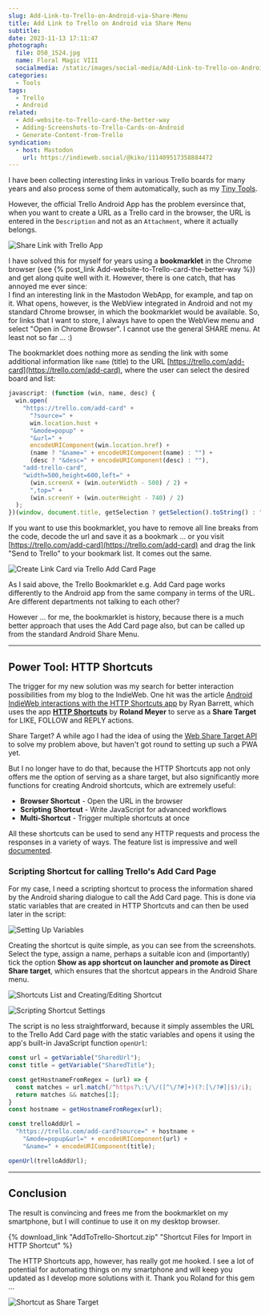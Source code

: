```yaml
---
slug: Add-Link-to-Trello-on-Android-via-Share-Menu
title: Add Link to Trello on Android via Share Menu
subtitle:
date: 2023-11-13 17:11:47
photograph:
  file: D50_1524.jpg
  name: Floral Magic VIII
  socialmedia: /static/images/social-media/Add-Link-to-Trello-on-Android-via-Share-Menu.png
categories:
  - Tools
tags:
  - Trello
  - Android
related:
  - Add-website-to-Trello-card-the-better-way
  - Adding-Screenshots-to-Trello-Cards-on-Android
  - Generate-Content-from-Trello
syndication:
  - host: Mastodon
    url: https://indieweb.social/@kiko/111409517358884472
---
```


I have been collecting interesting links in various Trello boards for many years and also process some of them automatically, such as my [Tiny Tools](/collections/tiny-tools).

However, the official Trello Android App has the problem eversince that, when you want to create a URL as a Trello card in the browser, the URL is entered in the ``Description`` and not as an ``Attachment``, where it actually belongs.

![Share Link with Trello App](share-trello-app.png)

I have solved this for myself for years using a **bookmarklet** in the Chrome browser (see {% post_link Add-website-to-Trello-card-the-better-way %}) and get along quite well with it. However, there is one catch, that has annoyed me ever since:  
I find an interesting link in the Mastodon WebApp, for example, and tap on it. What opens, however, is the WebView integrated in Android and not my standard Chrome browser, in which the bookmarklet would be available. So, for links that I want to store, I always have to open the WebView menu and select "Open in Chrome Browser". I cannot use the general SHARE menu. At least not so far ... :)

<!-- more -->

The bookmarklet does nothing more as sending the link with some additional information like ``name`` (title) to the URL [https://trello.com/add-card](https://trello.com/add-card), where the user can select the desired board and list:

```js Trello-AddCard-Bookmarklet.js
javascript: (function (win, name, desc) {
  win.open(
    "https://trello.com/add-card" +
      "?source=" +
      win.location.host +
      "&mode=popup" +
      "&url=" +
      encodeURIComponent(win.location.href) +
      (name ? "&name=" + encodeURIComponent(name) : "") +
      (desc ? "&desc=" + encodeURIComponent(desc) : ""),
    "add-trello-card",
    "width=500,height=600,left=" +
      (win.screenX + (win.outerWidth - 500) / 2) +
      ",top=" +
      (win.screenY + (win.outerHeight - 740) / 2)
  );
})(window, document.title, getSelection ? getSelection().toString() : "");
```

If you want to use this bookmarklet, you have to remove all line breaks from the code, decode the url and save it as a bookmark ... or you visit [https://trello.com/add-card](https://trello.com/add-card) and drag the link "Send to Trello" to your bookmark list. It comes out the same.

![Create Link Card via Trello Add Card Page](trello-add-page.png)

As I said above, the Trello Bookmarklet e.g. Add Card page works differently to the Android app from the same company in terms of the URL. Are different departments not talking to each other?

However ... for me, the bookmarklet is history, because there is a much better approach that uses the Add Card page also, but can be called up from the standard Android Share Menu.

---

## Power Tool: HTTP Shortcuts

The trigger for my new solution was my search for better interaction possibilities from my blog to the IndieWeb. One hit was the article [Android IndieWeb interactions with the HTTP Shortcuts app](https://snarfed.org/android-indieweb-interactions-with-the-http-shortcuts-app) by Ryan Barrett, which uses the app [**HTTP Shortcuts**](https://http-shortcuts.rmy.ch/) by **Roland Meyer** to serve as a **Share Target** for LIKE, FOLLOW and REPLY actions. 

Share Target? A while ago I had the idea of using the [Web Share Target API](https://developer.chrome.com/articles/web-share-target/) to solve my problem above, but haven't got round to setting up such a PWA yet.

But I no longer have to do that, because the HTTP Shortcuts app not only offers me the option of serving as a share target, but also significantly more functions for creating Android shortcuts, which are extremely useful:

- **Browser Shortcut** - Open the URL in the browser
- **Scripting Shortcut** - Write JavaScript for advanced workflows
- **Multi-Shortcut** - Trigger multiple shortcuts at once

All these shortcuts can be used to send any HTTP requests and process the responses in a variety of ways. The feature list is impressive and well [documented](https://http-shortcuts.rmy.ch/documentation).

### Scripting Shortcut for calling Trello's Add Card Page

For my case, I need a scripting shortcut to process the information shared by the Android sharing dialogue to call the Add Card page. This is done via static variables that are created in HTTP Shortcuts and can then be used later in the script:

![Setting Up Variables](httpshortcuts-variables.png)

Creating the shortcut is quite simple, as you can see from the screenshots. Select the type, assign a name, perhaps a suitable icon and (importantly) tick the option **Show as app shortcut on launcher and promote as Direct Share target**, which ensures that the shortcut appears in the Android Share menu.

![Shortcuts List and Creating/Editing Shortcut](httpshortcuts-shortcut.png)

![Scripting Shortcut Settings](httpshortcuts-shortcut-settings.png)

The script is no less straightforward, because it simply assembles the URL to the Trello Add Card page with the static variables and opens it using the app's built-in JavaScript function ``openUrl``:

```js
const url = getVariable("SharedUrl");
const title = getVariable("SharedTitle");

const getHostnameFromRegex = (url) => {
  const matches = url.match(/^https?\:\/\/([^\/?#]+)(?:[\/?#]|$)/i);
  return matches && matches[1];
}
const hostname = getHostnameFromRegex(url);

const trelloAddUrl = 
  "https://trello.com/add-card?source=" + hostname + 
    "&mode=popup&url=" + encodeURIComponent(url) + 
    "&name=" + encodeURIComponent(title);

openUrl(trelloAddUrl);
```

---

## Conclusion

The result is convincing and frees me from the bookmarklet on my smartphone, but I will continue to use it on my desktop browser.

{% download_link "AddToTrello-Shortcut.zip" "Shortcut Files for Import in HTTP Shortcut" %}

The HTTP Shortcuts app, however, has really got me hooked. I see a lot of potential for automating things on my smartphone and will keep you updated as I develop more solutions with it. Thank you Roland for this gem ...

![Shortcut as Share Target](httpshortcuts-share.png)
